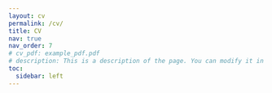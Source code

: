 ```yaml
---
layout: cv
permalink: /cv/
title: CV
nav: true
nav_order: 7
# cv_pdf: example_pdf.pdf
# description: This is a description of the page. You can modify it in '_pages/cv.md'. You can also change or remove the top pdf download button.
toc:
  sidebar: left
---
```

